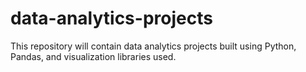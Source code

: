 # data-analytics-projects
This repository will contain data analytics projects built using Python, Pandas, and visualization libraries used.
